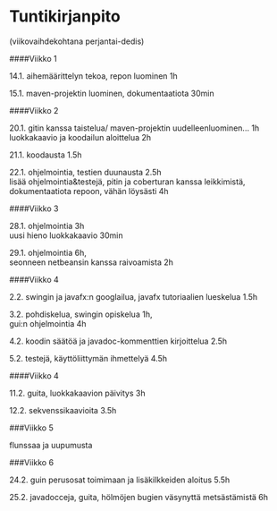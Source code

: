 # Tuntikirjanpito

(viikovaihdekohtana perjantai-dedis)

####Viikko 1 

14.1. aihemäärittelyn tekoa, repon luominen 1h

15.1. maven-projektin luominen, dokumentaatiota 30min

####Viikko 2

20.1. gitin kanssa taistelua/ maven-projektin uudelleenluominen... 1h		
	luokkakaavio ja koodailun aloittelua 2h

21.1. koodausta 1.5h

22.1. ohjelmointia, testien duunausta 2.5h		
	lisää ohjelmointia&testejä, pitin ja coberturan kanssa leikkimistä, dokumentaatiota repoon, vähän löysästi 4h
    

####Viikko 3

28.1. ohjelmointia 3h		
	uusi hieno luokkakaavio 30min
        
29.1. ohjelmointia 6h,		
	seonneen netbeansin kanssa raivoamista 2h

####Viikko 4

2.2. swingin ja javafx:n googlailua, javafx tutoriaalien lueskelua 1.5h

3.2. pohdiskelua, swingin opiskelua 1h,		
	gui:n ohjelmointia 4h

4.2. koodin säätöä ja javadoc-kommenttien kirjoittelua 2.5h

5.2. testejä, käyttöliittymän ihmettelyä 4.5h

####Viikko 4

11.2. guita, luokkakaavion päivitys 3h

12.2. sekvenssikaavioita 3.5h

###Viikko 5

flunssaa ja uupumusta

###Viikko 6

24.2. guin perusosat toimimaan ja lisäkilkkeiden aloitus 5.5h

25.2. javadocceja, guita, hölmöjen bugien väsynyttä metsästämistä 6h

